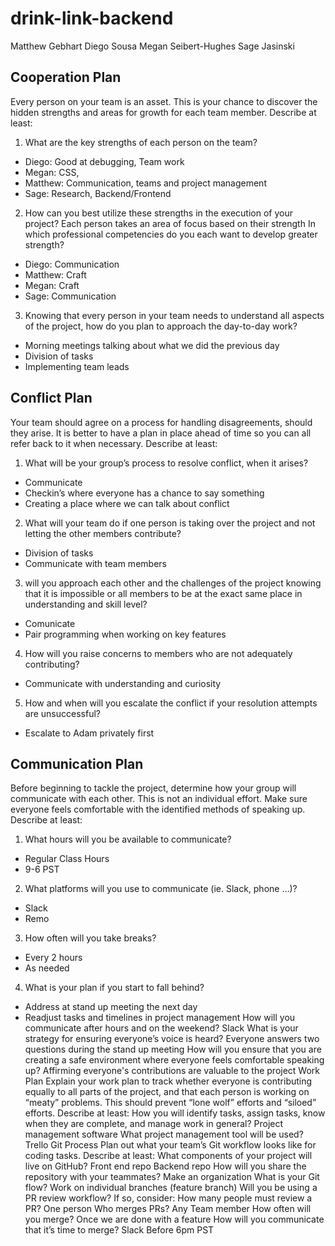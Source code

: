 # drink-link-backend
Matthew Gebhart
Diego Sousa
Megan Seibert-Hughes
Sage Jasinski
## Cooperation Plan
Every person on your team is an asset. This is your chance to discover the hidden strengths and areas for growth for each team member.
Describe at least:
1. What are the key strengths of each person on the team?
  - Diego: Good at debugging, Team work
  - Megan: CSS, 
  - Matthew: Communication, teams and project management
  - Sage: Research, Backend/Frontend
2. How can you best utilize these strengths in the execution of your project?
Each person takes an area of focus based on their strength
In which professional competencies do you each want to develop greater strength?
  - Diego: Communication
  - Matthew: Craft
  - Megan: Craft
  - Sage: Communication
3. Knowing that every person in your team needs to understand all aspects of the project, how do you plan to approach the day-to-day work?
  - Morning meetings talking about what we did the previous day
  - Division of tasks
  - Implementing team leads
## Conflict Plan
Your team should agree on a process for handling disagreements, should they arise. It is better to have a plan in place ahead of time so you can all refer back to it when necessary.
Describe at least:
1. What will be your group’s process to resolve conflict, when it arises?
  - Communicate
  - Checkin’s where everyone has a chance to say something
  - Creating a place where we can talk about conflict
2. What will your team do if one person is taking over the project and not letting the other members contribute?
  - Division of tasks
  - Communicate with team members
3.  will you approach each other and the challenges of the project knowing that it is impossible or all members to be at the exact same place in understanding and skill level?
  - Comunicate
  - Pair programming when working on key features 
4. How will you raise concerns to members who are not adequately contributing?
  - Communicate with understanding and curiosity
5. How and when will you escalate the conflict if your resolution attempts are unsuccessful?
  - Escalate to Adam privately first
## Communication Plan
Before beginning to tackle the project, determine how your group will communicate with each other. This is not an individual effort. Make sure everyone feels comfortable with the identified methods of speaking up.
Describe at least:
1. What hours will you be available to communicate?
  - Regular Class Hours
  - 9-6 PST
2. What platforms will you use to communicate (ie. Slack, phone …)?
  - Slack
  - Remo
3. How often will you take breaks?
  - Every 2 hours
  - As needed
4. What is your plan if you start to fall behind?
  - Address at stand up meeting the next day
  - Readjust tasks and timelines in project management
How will you communicate after hours and on the weekend?
Slack
What is your strategy for ensuring everyone’s voice is heard?
Everyone answers two questions during the stand up meeting
How will you ensure that you are creating a safe environment where everyone feels comfortable speaking up?
Affirming everyone's contributions are valuable to the project
Work Plan
Explain your work plan to track whether everyone is contributing equally to all parts of the project, and that each person is working on “meaty” problems. This should prevent “lone wolf” efforts and “siloed” efforts.
Describe at least:
How you will identify tasks, assign tasks, know when they are complete, and manage work in general?
Project management software
What project management tool will be used?
Trello
Git Process
Plan out what your team’s Git workflow looks like for coding tasks.
Describe at least:
What components of your project will live on GitHub?
Front end repo
Backend repo
How will you share the repository with your teammates?
Make an organization
What is your Git flow?
Work on individual branches (feature branch)
Will you be using a PR review workflow? If so, consider:
How many people must review a PR?
One person
Who merges PRs?
Any Team member
How often will you merge?
Once we are done with a feature
How will you communicate that it’s time to merge?
Slack
Before 6pm PST
